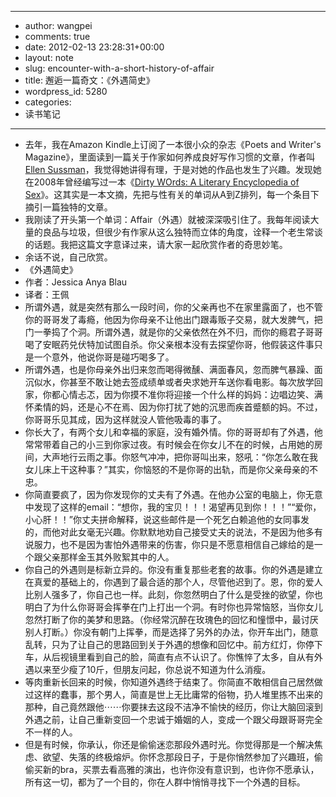 - --
- author: wangpei
- comments: true
- date: 2012-02-13 23:28:31+00:00
- layout: note
- slug: encounter-with-a-short-history-of-affair
- title: 邂逅一篇奇文：《外遇简史》
- wordpress_id: 5280
- categories:
- 读书笔记
- --
- 去年，我在Amazon Kindle上订阅了一本很小众的杂志《Poets and Writer's Magazine》，里面读到一篇关于作家如何养成良好写作习惯的文章，作者叫[Ellen Sussman](http://www.amazon.com/Ellen-Sussman/e/B001IQUNHA/ref=sr_ntt_srch_lnk_1?qid=1329175585&sr=8-1)，我觉得她讲得有理，于是对她的作品也发生了兴趣。发现她在2008年曾经编写过一本《[Dirty WOrds: A Literary Encyclopedia of Sex](http://www.amazon.com/Dirty-Words-Literary-Encyclopedia-Sex/dp/B005B1IJGA/ref=sr_1_5?ie=UTF8&qid=1329175585&sr=8-5)》。这其实是一本文摘，先把与性有关的单词从A到Z排列，每一个条目下摘引一篇独特的文章。
- 我刚读了开头第一个单词：Affair（外遇）就被深深吸引住了。我每年阅读大量的良品与垃圾，但很少有作家从这么独特而立体的角度，诠释一个老生常谈的话题。我把这篇文字意译过来，请大家一起欣赏作者的奇思妙笔。
- 余话不说，自己欣赏。
- 《外遇简史》
- 作者：Jessica Anya Blau
- 译者：王佩
- 所谓外遇，就是突然有那么一段时间，你的父亲再也不在家里露面了，也不管你的哥哥发了毒瘾，他因为你母亲不让他出门跟毒贩子交易，就大发脾气，把门一拳捣了个洞。所谓外遇，就是你的父亲依然在外不归，而你的瘾君子哥哥喝了安眠药兑伏特加试图自杀。你父亲根本没有去探望你哥，他假装这件事只是一个意外，他说你哥是碰巧喝多了。
- 所谓外遇，也是你母亲外出归来忽而喝得微醺、满面春风，忽而脾气暴躁、面沉似水，你甚至不敢让她去签成绩单或者央求她开车送你看电影。每次放学回家，你都心情忐忑，因为你摸不准你将迎接一个什么样的妈妈：边唱边笑、满怀柔情的妈，还是心不在焉、因为你打扰了她的沉思而疾首蹙额的妈。不过，你哥哥乐见其成，因为这样就没人管他吸毒的事了。
- 你长大了，有两个女儿和幸福的家庭，没有婚外情。你的哥哥却有了外遇，他常常带着自己的小三到你家过夜。有时候会在你女儿不在的时候，占用她的房间，大声地行云雨之事。你怒气冲冲，把你哥叫出来，怒吼：“你怎么敢在我女儿床上干这种事？”其实，你恼怒的不是你哥的出轨，而是你父亲母亲的不忠。
- 你简直要疯了，因为你发现你的丈夫有了外遇。在他办公室的电脑上，你无意中发现了这样的email：“想你，我的宝贝！！！渴望再见到你！！！”“爱你，小心肝！！”你丈夫拼命解释，说这些邮件是一个死乞白赖追他的女同事发的，而他对此女毫无兴趣。你默默地劝自己接受丈夫的说法，不是因为他多有说服力，也不是因为害怕外遇带来的伤害，你只是不愿意相信自己嫁给的是一个跟父亲那样金玉其外败絮其中的人。
- 你自己的外遇则是标新立异的。你没有重复那些老套的故事。你的外遇是建立在真爱的基础上的，你遇到了最合适的那个人，尽管他迟到了。恩，你的爱人比别人强多了，你自己也一样。此刻，你忽然明白了什么是受挫的欲望，你也明白了为什么你哥哥会挥拳在门上打出一个洞。有时你也异常恼怒，当你女儿忽然打断了你的美梦和思路。（你经常沉醉在玫瑰色的回忆和憧憬中，最讨厌别人打断。）你没有朝门上挥拳，而是选择了另外的办法，你开车出门，随意乱转，只为了让自己的思路回到关于外遇的想像和回忆中。前方红灯，你停下车，从后视镜里看到自己的脸，简直有点不认识了。你憔悴了太多，自从有外遇以来至少瘦了10斤，但朋友问起，你总说不知道为什么消瘦。
- 等肉重新长回来的时候，你知道外遇终于结束了。你简直不敢相信自己居然做过这样的蠢事，那个男人，简直是世上无比庸常的俗物，扔人堆里拣不出来的那种，自己竟然跟他⋯⋯你要抹去这段不洁净不愉快的经历，你让大脑回滚到外遇之前，让自己重新变回一个忠诚于婚姻的人，变成一个跟父母跟哥哥完全不一样的人。
- 但是有时候，你承认，你还是偷偷迷恋那段外遇时光。你觉得那是一个解决焦虑、欲望、失落的终极熔炉。你怀念那段日子，于是你悄然参加了兴趣班，偷偷买新的bra，买票去看高雅的演出，也许你没有意识到，也许你不愿承认，所有这一切，都为了一个目的，你在人群中悄悄寻找下一个外遇的目标。
